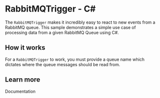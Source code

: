 # RabbitMQTrigger - C<span>#</span>

The `RabbitMQTrigger` makes it incredibly easy to react to new events from a RabbitMQ queue. This sample demonstrates a simple use case of processing data from a given RabbitMQ Queue using C#.

## How it works

For a `RabbitMQTrigger` to work, you must provide a queue name which dictates where the queue messages should be read from.

## Learn more

<TODO> Documentation